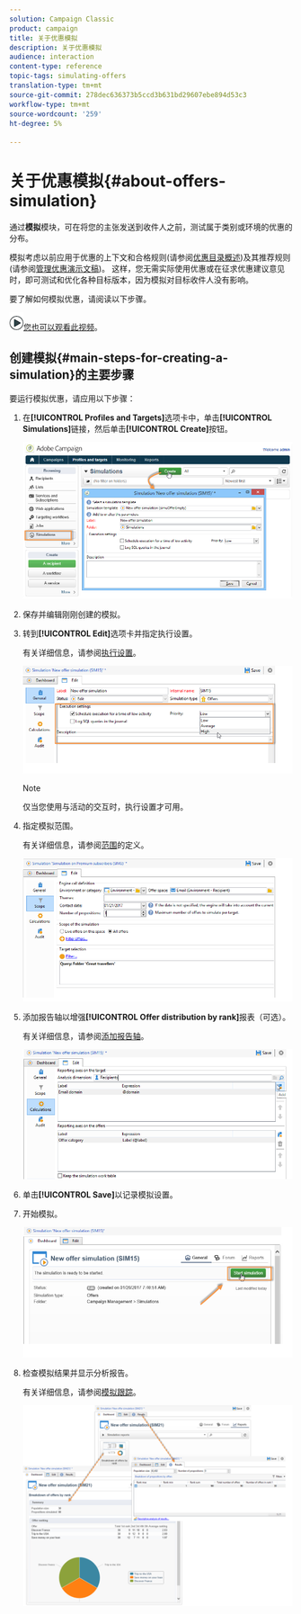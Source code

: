 ```yaml
---
solution: Campaign Classic
product: campaign
title: 关于优惠模拟
description: 关于优惠模拟
audience: interaction
content-type: reference
topic-tags: simulating-offers
translation-type: tm+mt
source-git-commit: 278dec636373b5ccd3b631bd29607ebe894d53c3
workflow-type: tm+mt
source-wordcount: '259'
ht-degree: 5%

---
```



# 关于优惠模拟{#about-offers-simulation}

通过&#x200B;**模拟**&#x200B;模块，可在将您的主张发送到收件人之前，测试属于类别或环境的优惠的分布。

模拟考虑以前应用于优惠的上下文和合格规则(请参阅[优惠目录概述](../../interaction/using/offer-catalog-overview.md))及其推荐规则(请参阅[管理优惠演示文稿](../../interaction/using/managing-offer-presentation.md))。 这样，您无需实际使用优惠或在征求优惠建议意见时，即可测试和优化各种目标版本，因为模拟对目标收件人没有影响。

要了解如何模拟优惠，请阅读以下步骤。

![](assets/do-not-localize/how-to-video.png)[您也可以观看此视频](https://helpx.adobe.com/campaign/classic/how-to/simulate-offer-in-acv6.html?playlist=/ccx/v1/collection/product/campaign/classic/segment/digital-marketers/explevel/intermediate/applaunch/introduction/collection.ccx.js&amp;ref=helpx.adobe.com)。

## 创建模拟{#main-steps-for-creating-a-simulation}的主要步骤

要运行模拟优惠，请应用以下步骤：

1. 在&#x200B;**[!UICONTROL Profiles and Targets]**&#x200B;选项卡中，单击&#x200B;**[!UICONTROL Simulations]**&#x200B;链接，然后单击&#x200B;**[!UICONTROL Create]**&#x200B;按钮。

   ![](assets/offer_simulation_001.png)

1. 保存并编辑刚刚创建的模拟。
1. 转到&#x200B;**[!UICONTROL Edit]**&#x200B;选项卡并指定执行设置。

   有关详细信息，请参阅[执行设置](../../interaction/using/execution-settings.md)。

   ![](assets/offer_simulation_003.png)

   >[!NOTE]
   >
   >仅当您使用与活动的交互时，执行设置才可用。

1. 指定模拟范围。

   有关详细信息，请参阅[范围](../../interaction/using/simulation-scope.md#definition-of-the-scope)的定义。

   ![](assets/offer_simulation_004.png)

1. 添加报告轴以增强&#x200B;**[!UICONTROL Offer distribution by rank]**&#x200B;报表（可选）。

   有关详细信息，请参阅[添加报告轴](../../interaction/using/simulation-scope.md#adding-reporting-axes)。

   ![](assets/offer_simulation_005.png)

1. 单击&#x200B;**[!UICONTROL Save]**&#x200B;以记录模拟设置。
1. 开始模拟。

   ![](assets/offer_simulation_006.png)

1. 检查模拟结果并显示分析报告。

   有关详细信息，请参阅[模拟跟踪](../../interaction/using/simulation-tracking.md)。

   ![](assets/offer_simulation_007.png)
